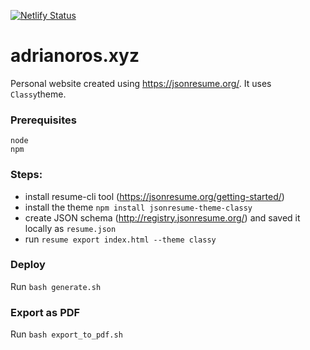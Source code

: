 [![Netlify Status](https://api.netlify.com/api/v1/badges/b77be5a1-d3d5-4cc9-b65d-7535c4a7bd80/deploy-status)](https://app.netlify.com/sites/affectionate-knuth-e1e325/deploys)

# adrianoros.xyz

Personal website created using https://jsonresume.org/. It uses `Classy`theme.

### Prerequisites
```
node
npm
```

### Steps:
- install resume-cli tool (https://jsonresume.org/getting-started/)
- install the theme `npm install jsonresume-theme-classy`
- create JSON schema (http://registry.jsonresume.org/) and saved it locally as `resume.json`
- run `resume export index.html --theme classy`


### Deploy
Run `bash generate.sh`

### Export as PDF

Run `bash export_to_pdf.sh`

